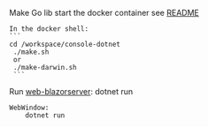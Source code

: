 
Make Go lib
    start the docker container see [README](../README.md)

    In the docker shell:
    ```
    cd /workspace/console-dotnet
     ./make.sh
     or
     ./make-darwin.sh
     ```

Run
    [web-blazorserver](../web-blazorserver/WebApplication):
        dotnet run

    WebWindow:
        dotnet run
